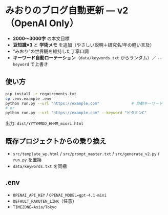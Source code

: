 # みおりのブログ自動更新 — v2（OpenAI Only）

- **2000〜3000字** の本文目標
- **豆知識×3** と **学術メモ** を追加（やさしい説明＋研究名/年の軽い言及）
- “みおり”の世界観を維持した丁寧口調
- **キーワード自動ローテーション**（`data/keywords.txt` からランダム）／ `--keyword` で上書き

## 使い方
```bash
pip install -r requirements.txt
cp .env.example .env
python run.py --url "https://example.com"              # 自動キーワード
# or
python run.py --url "https://example.com" --keyword "ビタミンC"
```
出力: `dist/YYYYMMDD_HHMM_miori.html`

## 既存プロジェクトからの乗り換え
- `src/template_wp.html` / `src/prompt_master.txt` / `src/generate_v2.py` / `run.py` を置換
- `data/keywords.txt` を同梱

## .env
- `OPENAI_API_KEY` / `OPENAI_MODEL=gpt-4.1-mini`
- `DEFAULT_RAKUTEN_LINK`（任意）
- `TIMEZONE=Asia/Tokyo`
